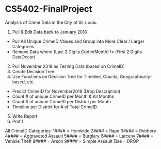 # CS5402-FinalProject
Analysis of Crime Data in the City of St. Louis.

1. Pull & Edit Data back to January 2018
- Pull All Unique CrimeID Values and Group into More Clear / Larger Categories
- Remove Data where (Last 2 Digits CodedMonth) != (First 2 Digits DateOccur)
2. Pull November 2018 as Testing Data (based on CrimeID)
3. Create Decision Tree
4. Use Functions on Decision Tree for Timeline, Counts, Geographically-based, etc.
- Predict CrimeID for November2018 (Drop Description)
- Count # of unique CrimeID per Month & All Months
- Count # of unique CrimeID per District per Month
- Timeline per District for # of Total CrimeID
5. Write Report
6. Profit


All CrimeID Categories:
1#### = Homicide
2#### = Rape
3#### = Robbery
4#### = Aggravated Assault
5#### = Burglary
6#### = Larceny
7#### = Vehicle Theft
8#### = Arson
9#### = Simple Assault
Else = DROP
